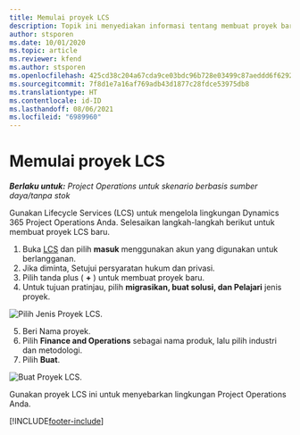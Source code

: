 ```yaml
---
title: Memulai proyek LCS
description: Topik ini menyediakan informasi tentang membuat proyek baru di LCS untuk lingkungan Project Operations anda.
author: stsporen
ms.date: 10/01/2020
ms.topic: article
ms.reviewer: kfend
ms.author: stsporen
ms.openlocfilehash: 425cd38c204a67cda9ce03bdc96b728e03499c87aeddd6f62924b57e16b21167
ms.sourcegitcommit: 7f8d1e7a16af769adb43d1877c28fdce53975db8
ms.translationtype: HT
ms.contentlocale: id-ID
ms.lasthandoff: 08/06/2021
ms.locfileid: "6989960"
---
```

# <a name="start-a-new-lcs-project"></a>Memulai proyek LCS

_**Berlaku untuk:** Project Operations untuk skenario berbasis sumber daya/tanpa stok_

Gunakan Lifecycle Services (LCS) untuk mengelola lingkungan Dynamics 365 Project Operations Anda. Selesaikan langkah-langkah berikut untuk membuat proyek LCS baru.

1. Buka [LCS](https://lcs.dynamics.com/Logon/Index) dan pilih **masuk** menggunakan akun yang digunakan untuk berlangganan.
2. Jika diminta, Setujui persyaratan hukum dan privasi.
3. Pilih tanda plus ( **+** ) untuk membuat proyek baru.
4. Untuk tujuan pratinjau, pilih **migrasikan, buat solusi, dan Pelajari** jenis proyek.

  ![Pilih Jenis Proyek LCS.](./media/create-lcs-1.png)

5. Beri Nama proyek. 
6. Pilih **Finance and Operations** sebagai nama produk, lalu pilih industri dan metodologi. 
7. Pilih **Buat**.

![Buat Proyek LCS.](./media/create-lcs-2.png)

Gunakan proyek LCS ini untuk menyebarkan lingkungan Project Operations Anda.



[!INCLUDE[footer-include](../includes/footer-banner.md)]